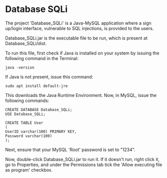 # Database SQLi
The project 'Database_SQLi' is a Java-MySQL application where a sign up/login interface, vulnerable to SQL injections, is provided to the users.

Database_SQLi.jar is the executable file to be run, which is present at Database_SQLi/dist.

To run this file, first check if Java is installed on your system by issuing the following command in the Terminal:
```
java -version
```

If Java is not present, issue this command:
```
sudo apt install default-jre
```

This downloads the Java Runtime Environment. Now, in MySQL, issue the following commands:
```
CREATE DATABASE Database_SQLi;
USE Database_SQLi;

CREATE TABLE User
(
UserID varchar(100) PRIMARY KEY,
Password varchar(100)
);
```

Next, ensure that your MySQL 'Root' password is set to "1234".

Now, double-click Database_SQLi.jar to run it. If it doesn't run, right click it, go to Properties, and under the Permissions tab tick the 'Allow executing file as program' checkbox.
